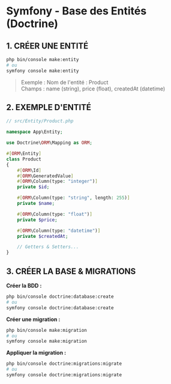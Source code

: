 # Symfony - Base des Entités (Doctrine)

## 1. CRÉER UNE ENTITÉ
```bash
php bin/console make:entity
# ou
symfony console make:entity
```

> Exemple :
> Nom de l'entité : Product  
> Champs : name (string), price (float), createdAt (datetime)

## 2. EXEMPLE D'ENTITÉ
```php
// src/Entity/Product.php

namespace App\Entity;

use Doctrine\ORM\Mapping as ORM;

#[ORM\Entity]
class Product
{
    #[ORM\Id]
    #[ORM\GeneratedValue]
    #[ORM\Column(type: "integer")]
    private $id;

    #[ORM\Column(type: "string", length: 255)]
    private $name;

    #[ORM\Column(type: "float")]
    private $price;

    #[ORM\Column(type: "datetime")]
    private $createdAt;

    // Getters & Setters...
}
```

## 3. CRÉER LA BASE & MIGRATIONS

**Créer la BDD :**
```bash
php bin/console doctrine:database:create
# ou
symfony console doctrine:database:create
```

**Créer une migration :**
```bash
php bin/console make:migration
# ou
symfony console make:migration
```

**Appliquer la migration :**
```bash
php bin/console doctrine:migrations:migrate
# ou
symfony console doctrine:migrations:migrate
```
